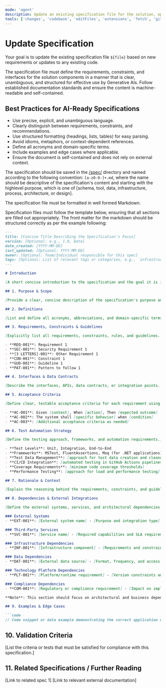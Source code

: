 ```yaml
---
mode: 'agent'
description: Update an existing specification file for the solution, optimized for Generative AI consumption based on new requirements or updates to any existing code.
tools: ['changes', 'codebase', 'editFiles', 'extensions', 'fetch', 'githubRepo', 'openSimpleBrowser', 'problems', 'runTasks', 'search', 'searchResults', 'terminalLastCommand', 'terminalSelection', 'testFailure', 'usages', 'vscodeAPI']
---
```

# Update Specification

Your goal is to update the existing specification file `${file}` based on new requirements or updates to any existing code.

The specification file must define the requirements, constraints, and interfaces for the solution components in a manner that is clear, unambiguous, and structured for effective use by Generative AIs. Follow established documentation standards and ensure the content is machine-readable and self-contained.

## Best Practices for AI-Ready Specifications

- Use precise, explicit, and unambiguous language.
- Clearly distinguish between requirements, constraints, and recommendations.
- Use structured formatting (headings, lists, tables) for easy parsing.
- Avoid idioms, metaphors, or context-dependent references.
- Define all acronyms and domain-specific terms.
- Include examples and edge cases where applicable.
- Ensure the document is self-contained and does not rely on external context.

The specification should be saved in the [/spec/](/spec/) directory and named according to the following convention: `[a-z0-9-]+.md`, where the name should be descriptive of the specification's content and starting with the highlevel purpose, which is one of [schema, tool, data, infrastructure, process, architecture, or design].

The specification file must be formatted in well formed Markdown.

Specification files must follow the template below, ensuring that all sections are filled out appropriately. The front matter for the markdown should be structured correctly as per the example following:

```md
---
title: [Concise Title Describing the Specification's Focus]
version: [Optional: e.g., 1.0, Date]
date_created: [YYYY-MM-DD]
last_updated: [Optional: YYYY-MM-DD]
owner: [Optional: Team/Individual responsible for this spec]
tags: [Optional: List of relevant tags or categories, e.g., `infrastructure`, `process`, `design`, `app` etc]
---

# Introduction

[A short concise introduction to the specification and the goal it is intended to achieve.]

## 1. Purpose & Scope

[Provide a clear, concise description of the specification's purpose and the scope of its application. State the intended audience and any assumptions.]

## 2. Definitions

[List and define all acronyms, abbreviations, and domain-specific terms used in this specification.]

## 3. Requirements, Constraints & Guidelines

[Explicitly list all requirements, constraints, rules, and guidelines. Use bullet points or tables for clarity.]

- **REQ-001**: Requirement 1
- **SEC-001**: Security Requirement 1
- **[3 LETTERS]-001**: Other Requirement 1
- **CON-001**: Constraint 1
- **GUD-001**: Guideline 1
- **PAT-001**: Pattern to follow 1

## 4. Interfaces & Data Contracts

[Describe the interfaces, APIs, data contracts, or integration points. Use tables or code blocks for schemas and examples.]

## 5. Acceptance Criteria

[Define clear, testable acceptance criteria for each requirement using Given-When-Then format where appropriate.]

- **AC-001**: Given [context], When [action], Then [expected outcome]
- **AC-002**: The system shall [specific behavior] when [condition]
- **AC-003**: [Additional acceptance criteria as needed]

## 6. Test Automation Strategy

[Define the testing approach, frameworks, and automation requirements.]

- **Test Levels**: Unit, Integration, End-to-End
- **Frameworks**: MSTest, FluentAssertions, Moq (for .NET applications)
- **Test Data Management**: [approach for test data creation and cleanup]
- **CI/CD Integration**: [automated testing in GitHub Actions pipelines]
- **Coverage Requirements**: [minimum code coverage thresholds]
- **Performance Testing**: [approach for load and performance testing]

## 7. Rationale & Context

[Explain the reasoning behind the requirements, constraints, and guidelines. Provide context for design decisions.]

## 8. Dependencies & External Integrations

[Define the external systems, services, and architectural dependencies required for this specification. Focus on **what** is needed rather than **how** it's implemented. Avoid specific package or library versions unless they represent architectural constraints.]

### External Systems
- **EXT-001**: [External system name] - [Purpose and integration type]

### Third-Party Services
- **SVC-001**: [Service name] - [Required capabilities and SLA requirements]

### Infrastructure Dependencies
- **INF-001**: [Infrastructure component] - [Requirements and constraints]

### Data Dependencies
- **DAT-001**: [External data source] - [Format, frequency, and access requirements]

### Technology Platform Dependencies
- **PLT-001**: [Platform/runtime requirement] - [Version constraints and rationale]

### Compliance Dependencies
- **COM-001**: [Regulatory or compliance requirement] - [Impact on implementation]

**Note**: This section should focus on architectural and business dependencies, not specific package implementations. For example, specify "OAuth 2.0 authentication library" rather than "Microsoft.AspNetCore.Authentication.JwtBearer v6.0.1".

## 9. Examples & Edge Cases

```code
// Code snippet or data example demonstrating the correct application of the guidelines, including edge cases
```

## 10. Validation Criteria

[List the criteria or tests that must be satisfied for compliance with this specification.]

## 11. Related Specifications / Further Reading

[Link to related spec 1]
[Link to relevant external documentation]

```
